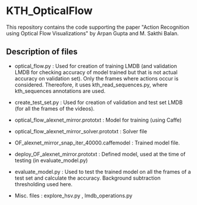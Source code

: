 # KTH_OpticalFlow
This repository contains the code supporting the paper "Action Recognition using Optical Flow Visualizations" by Arpan Gupta and M. Sakthi Balan.

## Description of files

* optical_flow.py : Used for creation of training LMDB (and validation LMDB for checking accuracy of model trained but that is not actual accuracy on validation set). Only the frames where actions occur is considered. Thereofore, it uses kth_read_sequences.py, where kth_sequences annotations are used. 

* create_test_set.py : Used for creation of validation and test set LMDB (for all the frames of the videos).
                                                                         
* optical_flow_alexnet_mirror.prototxt : Model for training (using Caffe)

* optical_flow_alexnet_mirror_solver.prototxt : Solver file

* OF_alexnet_mirror_snap_iter_40000.caffemodel : Trained model file.

* deploy_OF_alexnet_mirror.prototxt : Defined model, used at the time of testing (in evaluate_model.py)

* evaluate_model.py : Used to test the trained model on all the frames of a test set and calculate the accuracy. Background subtraction thresholding used here.

* Misc. files : explore_hsv.py , lmdb_operations.py